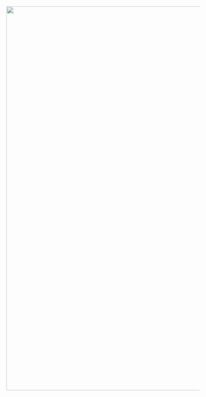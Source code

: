 <img src="https://user-images.githubusercontent.com/65134690/182854694-cad42b4d-e60b-48ab-9401-902355373fe1.gif" width="1000" height="1000">
